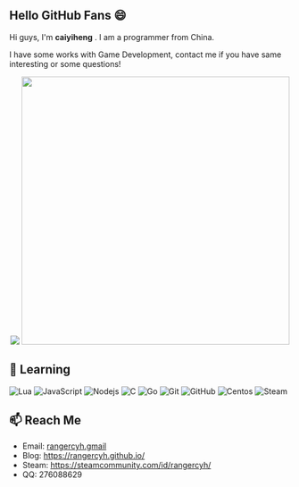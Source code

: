 ## Hello GitHub Fans :smile:

Hi guys, I'm **caiyiheng** . I am a programmer from China. 

I have some works with Game Development, contact me if you have same interesting or some questions!

<p align="center">
    <img src ="https://github-readme-stats-b8fusqu02-rangercyh.vercel.app/api/top-langs/?username=rangercyh&exclude_repo=rangercyh,rangercyh.github.io&layout=compact&hide_border=true&langs_count=10&theme=graywhite&include_all_commits=true&count_private=true">
  <img width="480" src ="https://github-readme-stats-b8fusqu02-rangercyh.vercel.app/api?username=rangercyh&show_icons=true&hide_border=true&theme=graywhite&include_all_commits=true&count_private=true">
</p>

## 📖 Learning

![Lua](https://img.shields.io/badge/-Lua-gray?style=flat-square&logo=lua)
![JavaScript](https://img.shields.io/badge/-JavaScript-gray?style=flat-square&logo=javascript)
![Nodejs](https://img.shields.io/badge/-Nodejs-gray?style=flat-square&logo=Node.js)
![C](https://img.shields.io/badge/-C-gray?style=flat-square&logo=c)
![Go](https://img.shields.io/badge/-Go-gray?style=flat-square&logo=go)
![Git](https://img.shields.io/badge/-Git-gray?style=flat-square&logo=git)
![GitHub](https://img.shields.io/badge/-GitHub-gray?style=flat-square&logo=github)
![Centos](https://img.shields.io/badge/-Centos-gray?style=flat-square&logo=centos)
![Steam](https://img.shields.io/badge/-Steam-gray?style=flat-square&logo=steam)

## 📫 Reach Me

- Email: [rangercyh.gmail](mailto:rangercyh@gmail.com)
- Blog: <https://rangercyh.github.io/>
- Steam: <https://steamcommunity.com/id/rangercyh/>
- QQ: 276088629
